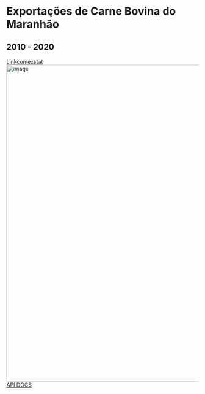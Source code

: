 # Exportações de Carne Bovina do Maranhão
## 2010 - 2020
[Linkcomexstat](https://comexstat.mdic.gov.br/pt/geral/127366)
<img width="827" alt="image" src="https://github.com/user-attachments/assets/39b3e8b7-9092-4303-8f8b-2c2572092599" />
[API DOCS](https://api-comexstat.mdic.gov.br/docs#/)
